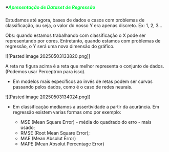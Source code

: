 
#####                                        *<span style="color:rgb(0, 255, 64)">Apresentação de Dataset de Regressão</span> 

Estudamos até agora, bases de dados e casos com problemas de classificação, ou seja, o valor do nosso Y era apenas discreto. Ex: 1, 2, 3...

Obs: quando estamos trabalhando com classificação o X pode ser representando por cores. Entretanto, quando estamos com problemas de regressão, o Y será uma nova dimensão do gráfico.

![[Pasted image 20250503133820.png]]

A reta na figura acima é a reta que melhor representa o conjunto de dados. (Podemos usar Perceptron para isso).

-  Em modelos mais específicos ao invés de retas podem ser curvas passando pelos dados, como é o caso de redes neurais. 

![[Pasted image 20250503134024.png]]

- Em classificação mediamos a assertividade a partir da acurância. Em regressão existem varias formas omo por exemplo:

	-  MSE (Mean Square Error) - média do quadrado do erro - mais usado;
	-  RMSE (Root Mean Square Error);
	-  MAE (Mean Absolut Error)
	-  MAPE (Mean Absolut Percentage Error)